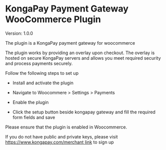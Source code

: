 # KongaPay Payment Gateway WooCommerce Plugin

Version: 1.0.0

The plugin is a KongaPay payment gateway for woocommerce

The plugin works by providing an overlay upon checkout. The overlay is hosted on secure KongaPay servers and allows you meet required security and process payments securely.

Follow the following steps to set up

* Install and activate the plugin

* Navigate to Woocommere > Settings > Payments

* Enable the plugin

* Click the setup button beside kongapay gateway and fill the required form fields and save

Please ensure that the plugin is enabled in Woocommerce.

If you do not have public and private keys, please visit [https://www.kongapay.com/merchant link](https://www.kongapay.com/merchant) to sign up
